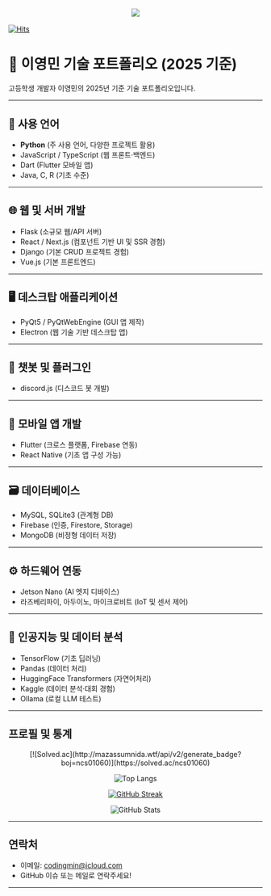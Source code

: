 <h3 align="center">
  <img src="https://capsule-render.vercel.app/api?type=venom&height=300&color=gradient&text=Hello%20World!&section=header&textBg=false"/>
</h3>

[![Hits](https://hits.seeyoufarm.com/api/count/incr/badge.svg?url=https%3A%2F%2Fgithub.com%2Fncs01060&count_bg=%2379C83D&title_bg=%23555555&icon=&icon_color=%23E7E7E7&title=hits&edge_flat=false)](https://hits.seeyoufarm.com)

# 🧠 이영민 기술 포트폴리오 (2025 기준)

고등학생 개발자 이영민의 2025년 기준 기술 포트폴리오입니다.

---

## 📌 사용 언어

- **Python** (주 사용 언어, 다양한 프로젝트 활용)  
- JavaScript / TypeScript (웹 프론트·백엔드)  
- Dart (Flutter 모바일 앱)  
- Java, C, R (기초 수준)  

---

## 🌐 웹 및 서버 개발

- Flask (소규모 웹/API 서버)  
- React / Next.js (컴포넌트 기반 UI 및 SSR 경험)  
- Django (기본 CRUD 프로젝트 경험)  
- Vue.js (기본 프론트엔드)  

---

## 🖥 데스크탑 애플리케이션

- PyQt5 / PyQtWebEngine (GUI 앱 제작)  
- Electron (웹 기술 기반 데스크탑 앱)  

---

## 🤖 챗봇 및 플러그인

- discord.js (디스코드 봇 개발)  

---

## 📱 모바일 앱 개발

- Flutter (크로스 플랫폼, Firebase 연동)  
- React Native (기초 앱 구성 가능)  

---

## 🗃 데이터베이스

- MySQL, SQLite3 (관계형 DB)  
- Firebase (인증, Firestore, Storage)  
- MongoDB (비정형 데이터 저장)  

---

## ⚙️ 하드웨어 연동

- Jetson Nano (AI 엣지 디바이스)  
- 라즈베리파이, 아두이노, 마이크로비트 (IoT 및 센서 제어)  

---

## 🧠 인공지능 및 데이터 분석

- TensorFlow (기초 딥러닝)  
- Pandas (데이터 처리)  
- HuggingFace Transformers (자연어처리)  
- Kaggle (데이터 분석·대회 경험)  
- Ollama (로컬 LLM 테스트)  

---

## 프로필 및 통계

<div align="center">
  [![Solved.ac](http://mazassumnida.wtf/api/v2/generate_badge?boj=ncs01060)](https://solved.ac/ncs01060)
  
  ![Top Langs](https://github-readme-stats.vercel.app/api/top-langs/?username=ncs01060&layout=compact&theme=dark)
  
  [![GitHub Streak](https://streak-stats.demolab.com?user=ncs01060&theme=cobalt&border_radius=10&locale=ko&date_format=%5BY.%5Dn.j)](https://git.io/streak-stats)
  
  ![GitHub Stats](https://github-readme-stats.vercel.app/api?username=ncs01060&show_icons=true&theme=radical)
</div>

---

## 연락처

- 이메일: codingmin@icloud.com  
- GitHub 이슈 또는 메일로 연락주세요!

---
